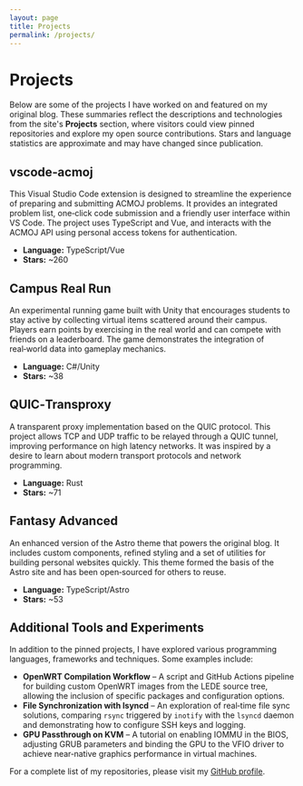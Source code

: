 ```yaml
---
layout: page
title: Projects
permalink: /projects/
---
```


# Projects

Below are some of the projects I have worked on and featured on my original
blog.  These summaries reflect the descriptions and technologies from the
site's **Projects** section, where visitors could view pinned repositories and
explore my open source contributions.  Stars and language statistics are
approximate and may have changed since publication.

## vscode‑acmoj

This Visual Studio Code extension is designed to streamline the experience of
preparing and submitting ACMOJ problems.  It provides an integrated problem
list, one‑click code submission and a friendly user interface within VS Code.
The project uses TypeScript and Vue, and interacts with the ACMOJ API using
personal access tokens for authentication.

* **Language:** TypeScript/Vue
* **Stars:** ~260

## Campus Real Run

An experimental running game built with Unity that encourages students to stay
active by collecting virtual items scattered around their campus.  Players earn
points by exercising in the real world and can compete with friends on a
leaderboard.  The game demonstrates the integration of real‑world data into
gameplay mechanics.

* **Language:** C#/Unity
* **Stars:** ~38

## QUIC‑Transproxy

A transparent proxy implementation based on the QUIC protocol.  This project
allows TCP and UDP traffic to be relayed through a QUIC tunnel, improving
performance on high latency networks.  It was inspired by a desire to learn
about modern transport protocols and network programming.

* **Language:** Rust
* **Stars:** ~71

## Fantasy Advanced

An enhanced version of the Astro theme that powers the original blog.  It
includes custom components, refined styling and a set of utilities for building
personal websites quickly.  This theme formed the basis of the Astro site and
has been open‑sourced for others to reuse.

* **Language:** TypeScript/Astro
* **Stars:** ~53

## Additional Tools and Experiments

In addition to the pinned projects, I have explored various programming
languages, frameworks and techniques.  Some examples include:

* **OpenWRT Compilation Workflow** – A script and GitHub Actions pipeline for
  building custom OpenWRT images from the LEDE source tree, allowing the
  inclusion of specific packages and configuration options.
* **File Synchronization with lsyncd** – An exploration of real‑time file sync
  solutions, comparing `rsync` triggered by `inotify` with the `lsyncd` daemon
  and demonstrating how to configure SSH keys and logging.
* **GPU Passthrough on KVM** – A tutorial on enabling IOMMU in the BIOS,
  adjusting GRUB parameters and binding the GPU to the VFIO driver to achieve
  near‑native graphics performance in virtual machines.

For a complete list of my repositories, please visit my
[GitHub profile](https://github.com/Z1rconium).
